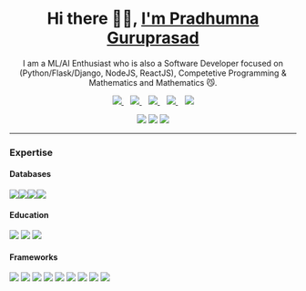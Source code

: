<p align="center">
  <h1 align='center'>Hi there 👋🏻, <a href="https://theghoul27.github.io/PortfolioSimple/">I'm Pradhumna Guruprasad</a></h1>
  <p align="center"> I am a ML/AI Enthusiast who is also a Software Developer focused on (Python/Flask/Django, NodeJS, ReactJS), Competetive Programming & Mathematics and Mathematics 😼.</p>
</p>

<p align='center'>
<a href="https://wa.me/9035453910" target="_blank">
  <img src="https://img.shields.io/badge/WHATSAPP-%2325D366.svg?&style=for-the-badge&logo=whatsapp&logoColor=white" />
</a>&nbsp;&nbsp;
<a href="https://twitter.com/PradhumnaGP" target="_blank">
  <img src="https://img.shields.io/badge/twitter-%231DA1F2.svg?&style=for-the-badge&logo=twitter&logoColor=white" />
</a>&nbsp;&nbsp;
<a href="https://www.linkedin.com/in/pradhumnaguruprasad/" target="_blank">
  <img src="https://img.shields.io/badge/linkedin-%230077B5.svg?&style=for-the-badge&logo=linkedin&logoColor=white" />
</a>&nbsp;&nbsp;
<a href="mailto:guruprasadpradhumna@gmail.com" target="_blank">
  <img src="https://img.shields.io/badge/email me-%23D14836.svg?&style=for-the-badge&logo=gmail&logoColor=white" />
</a>&nbsp;&nbsp;
  <img src="https://gpvc.arturio.dev/TheGhoul27" />
  
  <p align = "center">
  <img src = "https://github-readme-stats.vercel.app/api?username=TheGhoul27&show_icons=true&theme=tokyonight&line_height=27">
  <img src = "https://github-readme-stats.vercel.app/api/top-langs/?username=TheGhoul27&theme=tokyonight">
  <img src = "https://github-readme-streak-stats.herokuapp.com/?user=TheGhoul27&theme=tokyonight">
  </p>

---

</p>

<p aligh="center">
<h3>Expertise</h3>
<h4>Databases</h4>
<img src = "https://img.shields.io/badge/MySQL-005C84?style=for-the-badge&logo=mysql&logoColor=white"><img src = "https://img.shields.io/badge/SQLite-07405E?style=for-the-badge&logo=sqlite&logoColor=white"><img src = "https://img.shields.io/badge/MongoDB-4EA94B?style=for-the-badge&logo=mongodb&logoColor=white"><img src = "https://img.shields.io/badge/PostgreSQL-316192?style=for-the-badge&logo=postgresql&logoColor=white">
</br>

<h4>Education</h4>
<img src = "https://img.shields.io/badge/Coursera-0056D2?style=for-the-badge&logo=Coursera&logoColor=white">
<img src = "https://img.shields.io/badge/Udemy-EC5252?style=for-the-badge&logo=Udemy&logoColor=white">
<img src = "https://img.shields.io/badge/Exercism-009CAB?style=for-the-badge&logo=exercism&logoColor=white">
</br>

<h4>Frameworks</h4>
<img src = "https://img.shields.io/badge/Babel-F9DC3E?style=for-the-badge&logo=babel&logoColor=white">
<img src = "https://img.shields.io/badge/Bootstrap-563D7C?style=for-the-badge&logo=bootstrap&logoColor=white">
<img src = "https://img.shields.io/badge/Django-092E20?style=for-the-badge&logo=django&logoColor=green">
<img src = "https://img.shields.io/badge/django%20rest-ff1709?style=for-the-badge&logo=django&logoColor=white">
<img src = "https://img.shields.io/badge/Electron-2B2E3A?style=for-the-badge&logo=electron&logoColor=9FEAF9">
<img src = "https://img.shields.io/badge/Flask-000000?style=for-the-badge&logo=flask&logoColor=white">
<img src = "https://img.shields.io/badge/Markdown-000000?style=for-the-badge&logo=markdown&logoColor=white">
<img src = "https://img.shields.io/badge/npm-CB3837?style=for-the-badge&logo=npm&logoColor=white">
<img src = "	https://img.shields.io/badge/React-20232A?style=for-the-badge&logo=react&logoColor=61DAFB">
</br>

<!--h4></!--h4>
<img src = "">
</p-->
